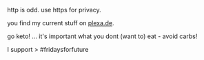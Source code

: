 

http is odd. 
use https for privacy.

you find my current stuff on <a href="https://plexa.de">plexa.de</a>.

go keto! … it's important what you dont (want to) eat - avoid carbs! 


I support > #fridaysforfuture
